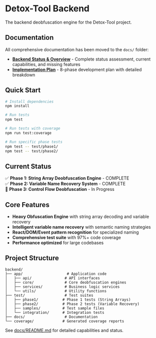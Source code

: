 # Detox-Tool Backend

The backend deobfuscation engine for the Detox-Tool project.

## Documentation

All comprehensive documentation has been moved to the `docs/` folder:

- **[Backend Status & Overview](docs/README.md)** - Complete status assessment, current capabilities, and missing features
- **[Implementation Plan](docs/IMPLEMENTATION_PLAN.md)** - 8-phase development plan with detailed breakdown

## Quick Start

```bash
# Install dependencies
npm install

# Run tests
npm test

# Run tests with coverage
npm run test:coverage

# Run specific phase tests
npm test -- test/phase1/
npm test -- test/phase2/
```

## Current Status

✅ **Phase 1: String Array Deobfuscation Engine** - COMPLETE  
✅ **Phase 2: Variable Name Recovery System** - COMPLETE  
🚧 **Phase 3: Control Flow Deobfuscation** - In Progress

## Core Features

- **Heavy Obfuscation Engine** with string array decoding and variable recovery
- **Intelligent variable name recovery** with semantic naming strategies
- **React/DOM/Event pattern recognition** for specialized naming
- **Comprehensive test suite** with 97%+ code coverage
- **Performance optimized** for large codebases

## Project Structure

```
backend/
├── app/                    # Application code
│   ├── api/               # API interfaces
│   ├── core/              # Core deobfuscation engines
│   ├── services/          # Business logic services
│   └── utils/             # Utility functions
├── test/                  # Test suites
│   ├── phase1/           # Phase 1 tests (String Arrays)
│   ├── phase2/           # Phase 2 tests (Variable Recovery)
│   ├── samples/          # Test sample files
│   └── integration/      # Integration tests
├── docs/                  # Documentation
└── coverage/             # Generated coverage reports
```

See [docs/README.md](docs/README.md) for detailed capabilities and status.